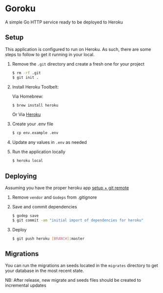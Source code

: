 # Goroku
A simple Go HTTP service ready to be deployed to Heroku

## Setup
This application is configured to run on Heroku. As such, there are some steps
to follow to get it running in your local.

1. Remove the `.git` directory and create a fresh one for your project

    ```sh
    $ rm -rf .git
    $ git init .
    ```
2. Install Heroku Toolbelt:

    Via Homebrew:

    ```sh
    $ brew install heroku
    ```

    Or Via [Heroku][1]

3. Create your .env file

    ```sh
    $ cp env.example .env
    ```

4. Update any values in `.env` as needed

5. Run the application locally

    ```sh
    $ heroku local
    ```

## Deploying
Assuming you have the proper heroku app [setup + git remote][2]

1. Remove `vendor` and `Godeps` from .gitignore

2. Save and commit dependencies

    ```sh
    $ godep save
    $ git commit -am "initial import of dependencies for heroku"
    ```

3. Deploy

    ```sh
    $ git push heroku [BRANCH]:master
    ```

## Migrations
You can run the migrations an seeds located in the `migrates` directory to get your database in the most recent state.

NB: After release, new migrate and seeds files should be created to incremental updates

[1]: https://toolbelt.heroku.com/
[2]: https://devcenter.heroku.com/articles/creating-apps